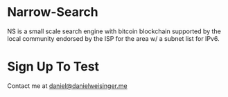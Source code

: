 # Narrow-Search
NS is a small scale search engine with bitcoin blockchain supported by the local community endorsed by the ISP for the area w/ a subnet list for IPv6. 

# Sign Up To Test

Contact me at daniel@danielweisinger.me

